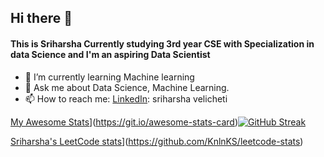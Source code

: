 ## Hi there 👋
#### This is Sriharsha Currently studying 3rd year CSE with Specialization in data Science and I'm an aspiring Data Scientist


- 🌱 I’m currently learning Machine learning
- 💬 Ask me about Data Science, Machine Learning.
- 📫 How to reach me: 
    [LinkedIn](https://www.linkedin.com/in/sriharsha-velicheti-0794351b2/): sriharsha velicheti
    
 [My Awesome Stats](https://awesome-github-stats.azurewebsites.net/user-stats/sriharsha8991?cardType=github&preferLogin=false)](https://git.io/awesome-stats-card)[![GitHub Streak](https://streak-stats.demolab.com?user=sriharsha8991&theme=highcontrast&hide_border=true)](https://git.io/streak-stats)

[Sriharsha's LeetCode stats](https://leetcode-stats-six.vercel.app/?username=20btrcd019&theme=dark)](https://github.com/KnlnKS/leetcode-stats)

